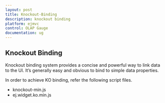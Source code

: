 ```yaml
---
layout: post
title: Knockout-Binding
description: knockout binding
platform: ejmvc
control: OLAP Gauge
documentation: ug
---
```


## Knockout Binding

Knockout binding system provides a concise and powerful way to link data to the UI. It’s generally easy and obvious to bind to simple data properties.

In order to achieve KO binding, refer the following script files.

* knockout-min.js
* ej.widget.ko.min.js
